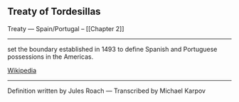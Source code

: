 ## Treaty of Tordesillas
Treaty — Spain/Portugal – [[Chapter 2]]

---
set the boundary established in 1493 to define Spanish and Portuguese possessions in the Americas.

[Wikipedia](https://en.wikipedia.org/wiki/Treaty_of_Tordesillas)

---
Definition written by Jules Roach — Transcribed by Michael Karpov